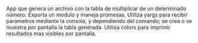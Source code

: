 App que genera un archivo con la tabla de multiplicar de un determinado número.
Exporta un modulo y maneja promesas.
Utiliza yargs para recibir parametros mediante la consola, y dependiendo del comando; se crea o se muestra por pantalla la tabla generada.
Utiliza colors para imprimir resultados mas visibles por pantalla.